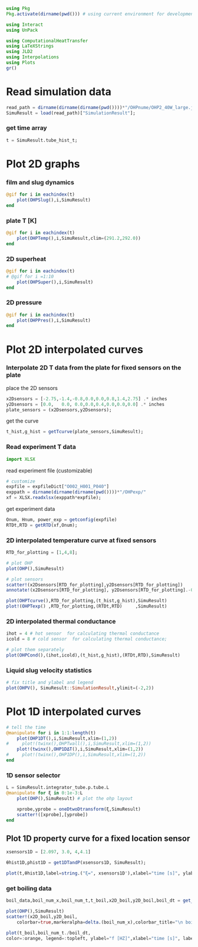 ```julia
using Pkg
Pkg.activate(dirname(pwd())) # using current environment for development
```


```julia
using Interact
using UnPack
```


```julia
using ComputationalHeatTransfer
using LaTeXStrings
using JLD2
using Interpolations
using Plots
gr()  
```

# Read simulation data


```julia
read_path = dirname(dirname(dirname(pwd())))*"/OHPnume/OHP2_40W_large.jld2"
SimuResult = load(read_path)["SimulationResult"];
```

### get time array


```julia
t = SimuResult.tube_hist_t;
```

# Plot 2D graphs

### film and slug dynamics


```julia
@gif for i in eachindex(t)
    plot(OHPSlug(),i,SimuResult)
end
```

### plate T [K]


```julia
@gif for i in eachindex(t)
    plot(OHPTemp(),i,SimuResult,clim=(291.2,292.0))
end
```

### 2D superheat


```julia
@gif for i in eachindex(t)
# @gif for i =1:10
    plot(OHPSuper(),i,SimuResult)
end
```

### 2D pressure


```julia
@gif for i in eachindex(t)
    plot(OHPPres(),i,SimuResult)
end
```

# Plot 2D interpolated curves

### Interpolate 2D T data from the plate for fixed sensors on the plate

place the 2D sensors


```julia
x2Dsensors = [-2.75,-1.4,-0.8,0.0,0.0,0.8,1.4,2.75] .* inches
y2Dsensors = [0.0,   0.0, 0.0,0.0,0.4,0.0,0.0,0.0] .* inches
plate_sensors = (x2Dsensors,y2Dsensors);
```

get the curve


```julia
t_hist,g_hist = getTcurve(plate_sensors,SimuResult);
```

### Read experiment T data


```julia
import XLSX
```

read experiment file (customizable)


```julia
# customize 
expfile = expfileDict["O002_H001_P040"]
exppath = dirname(dirname(dirname(pwd())))*"/OHPexp/"
xf = XLSX.readxlsx(exppath*expfile);
```

get experiment data


```julia
Onum, Hnum, power_exp = getconfig(expfile)
RTDt,RTD = getRTD(xf,Onum);
```

### 2D interpolated temperature curve at fixed sensors


```julia
RTD_for_plotting = [1,4,8];
```


```julia
# plot OHP
plot(OHP(),SimuResult)

# plot sensors
scatter!(x2Dsensors[RTD_for_plotting],y2Dsensors[RTD_for_plotting])
annotate!(x2Dsensors[RTD_for_plotting], y2Dsensors[RTD_for_plotting].-0.005, RTD_for_plotting)
```


```julia
plot(OHPTcurve(),RTD_for_plotting,(t_hist,g_hist),SimuResult)
plot!(OHPTexp() ,RTD_for_plotting,(RTDt,RTD)     ,SimuResult)
```

### 2D interpolated thermal conductance


```julia
ihot = 4 # hot sensor  for calculating thermal conductance
icold = 8 # cold sensor  for calculating thermal conductance;
```


```julia
# plot them separately
plot(OHPCond(),(ihot,icold),(t_hist,g_hist),(RTDt,RTD),SimuResult)
```

### Liquid slug velocity statistics


```julia
# fix title and ylabel and legend
plot(OHPV(), SimuResult::SimulationResult,ylimit=(-2,2))  
```

# Plot 1D interpolated curves


```julia
# tell the time
@manipulate for i in 1:1:length(t)
    plot(OHP1DT(),i,SimuResult,xlim=(1,2))
#     plot!(twinx(),OHPTwall(),i,SimuResult,xlim=(1,2))
    plot!(twinx(),OHP1DΔT(),i,SimuResult,xlim=(1,2))
#     plot!(twinx(),OHP1DP(),i,SimuResult,xlim=(1,2))
end
```

### 1D sensor selector


```julia
L = SimuResult.integrator_tube.p.tube.L
@manipulate for ξ in 0:1e-3:L
    plot(OHP(),SimuResult) # plot the ohp layout

    xprobe,yprobe = oneDtwoDtransform(ξ,SimuResult)
    scatter!([xprobe],[yprobe])
end
```

## Plot 1D property curve for a fixed location sensor


```julia
xsensors1D = [2.097, 3.0, 4,4.1]
```


```julia
θhist1D,phist1D = get1DTandP(xsensors1D, SimuResult);
```


```julia
plot(t,θhist1D,label=string.("ξ=", xsensors1D'),xlabel="time [s]", ylabel="temperature [K]")
```

### get boiling data


```julia
boil_data,boil_num_x,boil_num_t,t_boil,x2D_boil,y2D_boil,boil_dt = get_boil_matrix(SimuResult::SimulationResult);
```


```julia
plot(OHP(),SimuResult)
scatter!(x2D_boil,y2D_boil,
    colorbar=true,markeralpha=delta.(boil_num_x),colorbar_title="\n boiling frequency [Hz]",right_margin=3Plots.mm,marker_z=boil_num_x./SimuResult.tube_hist_t[end],markerstrokewidth=0,markercolor=cgrad(:greys, rev = true))
```


```julia
plot(t_boil,boil_num_t./boil_dt,
color=:orange, legend=:topleft, ylabel="f [HZ]",xlabel="time [s]", label="overall boiling frequency")
```
